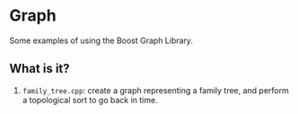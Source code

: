 # Graph
Some examples of using the Boost Graph Library.

## What is it?
1. `family_tree.cpp`: create a graph representing a family tree, and
    perform a topological sort to go back in time.
